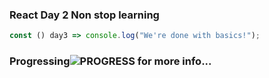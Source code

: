 ### React Day 2 Non stop learning

```js 
const () day3 => console.log("We're done with basics!");
```

### Progressing![PROGRESS](https://github.com/usernameNiD4niel) for more info...
